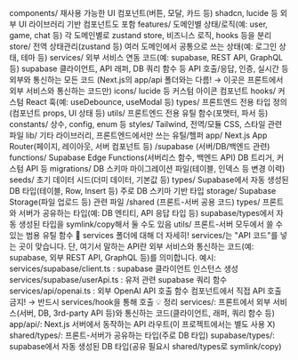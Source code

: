   components/
  재사용 가능한 UI 컴포넌트(버튼, 모달, 카드 등)
  shadcn, lucide 등 외부 UI 라이브러리 기반 컴포넌트도 포함
  features/
  도메인별 상태/로직(예: user, game, chat 등)
  각 도메인별로 zustand store, 비즈니스 로직, hooks 등을 분리
  store/
  전역 상태관리(zustand 등)
  여러 도메인에서 공통으로 쓰는 상태(예: 로그인 상태, 테마 등)
  services/
  외부 서비스 연동 코드(예: supabase, REST API, GraphQL 등)
  supabase 클라이언트, API 래퍼, DB 쿼리 함수 등
  API 호출/응답, 인증, 실시간 등 외부와 통신하는 모든 코드
  (Next.js의 app/api 폴더와는 다름! → 이곳은 프론트에서 외부 서비스와 통신하는 코드만)
  icons/
  lucide 등 커스텀 아이콘 컴포넌트
  hooks/
  커스텀 React 훅(예: useDebounce, useModal 등)
  types/
  프론트엔드 전용 타입 정의(컴포넌트 props, UI 상태 등)
  utils/
  프론트엔드 전용 유틸 함수(포맷터, 파서 등)
  constants/
  상수, config, enum 등
  styles/
  Tailwind, 전역/모듈 CSS, 스타일 관련 파일
  lib/
  기타 라이브러리, 프론트엔드에서만 쓰는 유틸/헬퍼
  app/
  Next.js App Router(페이지, 레이아웃, 서버 컴포넌트 등)
/supabase (서버/DB/백엔드 관련)
  functions/
  Supabase Edge Functions(서버리스 함수, 백엔드 API)
  DB 트리거, 커스텀 API 등
  migrations/
  DB 스키마 마이그레이션 파일(테이블, 인덱스 등 변경 이력)
  seeds/
  초기 데이터 시드(더미 데이터, 기본값 등)
  types/
  Supabase에서 자동 생성된 DB 타입(테이블, Row, Insert 등)
  주로 DB 스키마 기반 타입
  storage/
Supabase Storage(파일 업로드 등) 관련 파일
/shared (프론트-서버 공용 코드)
  types/
  프론트와 서버가 공유하는 타입(예: DB 엔티티, API 응답 타입 등)
  supabase/types에서 자동 생성된 타입을 symlink/copy해서 둘 수도 있음
  utils/
  프론트-서버 모두에서 쓸 수 있는 범용 유틸 함수
🔎 services 폴더에 대해 더 자세히!
  services/는 "API 코드"를 넣는 곳이 맞습니다.
  단, 여기서 말하는 API란 외부 서비스와 통신하는 코드(예: supabase, 외부 REST API, GraphQL 등)를 의미합니다.
  예시:
  services/supabase/client.ts : supabase 클라이언트 인스턴스 생성
  services/supabase/userApi.ts : 유저 관련 supabase 쿼리 함수
  services/api/openai.ts : 외부 OpenAI API 호출 함수
  컴포넌트에서 직접 API 호출 금지!
  → 반드시 services/hook을 통해 호출
💡 정리
  services/: 프론트에서 외부 서비스(서버, DB, 3rd-party API 등)와 통신하는 코드(클라이언트, 래퍼, 쿼리 함수 등)
  app/api/: Next.js 서버에서 동작하는 API 라우트(이 프로젝트에서는 별도 사용 X)
  shared/types/: 프론트-서버가 공유하는 타입(주로 DB 타입)
  supabase/types/: supabase에서 자동 생성된 DB 타입(공유 필요시 shared/types로 symlink/copy)
